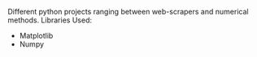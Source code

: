 Different python projects ranging between web-scrapers and numerical methods.
Libraries Used:
  - Matplotlib
  - Numpy
